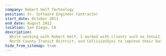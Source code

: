 ```yaml
---
company: Robert Half Technology
position: Sr. Software Engineer Contractor
start_date: October 2011
end_date: August 2012
location: San Diego, CA
description:
  While working with Robert Half, I worked with clients such as Intuit,
  North County Transit District, and CollisionSync to improve their businesses.
hide_from_sitemap: true
---
```

